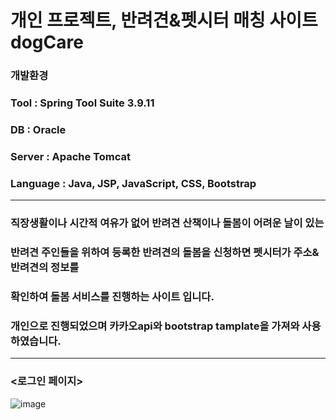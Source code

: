 # 개인 프로젝트, 반려견&펫시터 매칭 사이트 dogCare
### 개발환경
### Tool : Spring Tool Suite 3.9.11
### DB : Oracle
### Server : Apache Tomcat
### Language : Java, JSP, JavaScript, CSS, Bootstrap
***
### 직장생활이나 시간적 여유가 없어 반려견 산책이나 돌봄이 어려운 날이 있는 
### 반려견 주인들을 위하여 등록한 반려견의 돌봄을 신청하면 펫시터가 주소&반려견의 정보를 
### 확인하여 돌봄 서비스를 진행하는 사이트 입니다.
### 개인으로 진행되었으며 카카오api와 bootstrap tamplate을 가져와 사용하였습니다.
***
### <로그인 페이지>
![image](https://user-images.githubusercontent.com/102139584/175490216-63c84f0f-5de4-4f03-9fcf-9482c1ed522e.png)
###  
